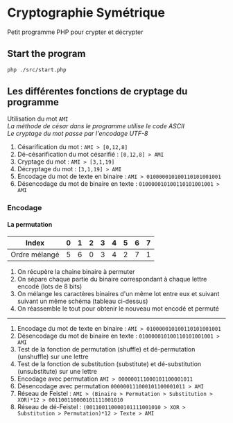 # Cryptographie Symétrique

Petit programme PHP pour crypter et décrypter

## Start the program

```sh
php ./src/start.php
```

## Les différentes fonctions de cryptage du programme

Utilisation du mot `AMI`  
_La méthode de césar dans le programme utilise le code ASCII_  
_Le cryptage du mot passe par l'encodage UTF-8_

1. Césarification du mot : `AMI > [0,12,8]`
2. Dé-césarification du mot césarifié : `[0,12,8] > AMI`
3. Cryptage du mot : `AMI > [3,1,19]`
4. Décryptage du mot : `[3,1,19] > AMI`
5. Encodage du mot de texte en binaire : `AMI > 010000010100110101001001`
6. Désencodage du mot de binaire en texte : `010000010100110101001001 > AMI`

### Encodage

#### La permutation

Index | 0 | 1 | 2 | 3 | 4 | 5 | 6 | 7
--- | --- | --- | --- | --- | --- | --- | --- | ---
Ordre mélangé | 5 | 6 | 0 | 3 | 4 | 2 | 7 | 1

1. On récupère la chaine binaire à permuter
2. On sépare chaque partie du binaire correspondant à chaque lettre encodé (lots de 8 bits)
3. On mélange les caractères binaires d'un même lot entre eux et suivant suivant un même schéma (tableau ci-dessus)
4. On réassemble le tout pour obtenir le nouveau mot encodé et permuté

---

1. Encodage du mot de texte en binaire : `AMI > 010000010100110101001001`
2. Désencodage du mot de binaire en texte : `010000010100110101001001 > AMI`
3. Test de la fonction de permutation (shuffle) et dé-permutation (unshuffle) sur une lettre
4. Test de la fonction de substitution (substitute) et dé-substitution (unsubstitute) sur une lettre
5. Encodage avec permutation `AMI > 000000111000101100001011`
6. Désencodage avec permutation `000000111000101100001011 > AMI`
7. Réseau de Feistel : `AMI > (Binaire > Permutation > Substitution > XOR)*12 > 001100110000101111001010`
8. Réseau de dé-Feistel : `(001100110000101111001010 > XOR > Substitution > Permutation)*12 > Texte > AMI`